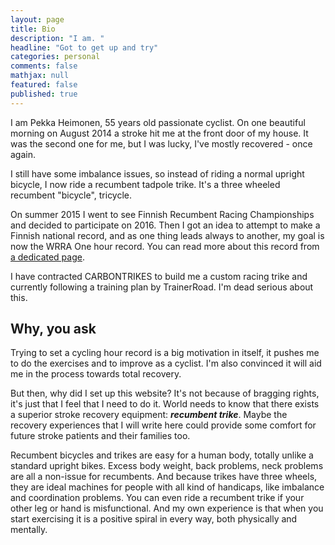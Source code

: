 ```yaml
---
layout: page
title: Bio
description: "I am. "
headline: "Got to get up and try"
categories: personal
comments: false
mathjax: null
featured: false
published: true
---
```


I am Pekka Heimonen, 55 years old passionate cyclist. On one beautiful morning on August 2014 a stroke hit me at the front door of my house.
It was the second one for me, but I was lucky, I've mostly recovered - once again.

I still have some imbalance issues, so instead of riding a normal upright bicycle, I now ride a recumbent tadpole trike. 
It's a three wheeled recumbent "bicycle", tricycle. 

On summer 2015 I went to see Finnish Recumbent Racing Championships and decided to participate on 2016.
Then I got an idea to attempt to make a Finnish national record, and as one thing leads always to another, my goal is now
the WRRA One hour record. You can read more about this record from [a dedicated page](../project).

I have contracted CARBONTRIKES to build me a custom racing trike and currently following a training plan by TrainerRoad. 
I'm dead serious about this.

## Why, you ask

Trying to set a cycling hour record is a big motivation in itself, it pushes me to do the exercises and to improve as a cyclist.
I'm also convinced it will aid me in the process towards total recovery. 

But then, why did I set up this website? It's not because of bragging rights, it's just that I feel that I need to do it. 
World needs to know that there exists a superior stroke recovery equipment: ***recumbent trike***. 
Maybe the recovery experiences that I will write here could provide some comfort for future stroke patients and their families too.

Recumbent bicycles and trikes are easy for a human body, totally unlike a standard upright bikes.
Excess body weight, back problems, neck problems are all a non-issue for recumbents. And because trikes have three wheels,
they are ideal machines for people with all kind of handicaps, like imbalance and coordination problems. You can even ride a 
recumbent trike if your other leg or hand is misfunctional. And my own experience is that when you start exercising it is a 
positive spiral in every way, both physically and mentally.
